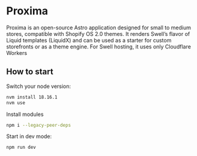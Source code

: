# Proxima

Proxima is an open-source Astro application designed for small to medium stores, compatible with Shopify OS 2.0 themes. It renders Swell’s flavor of Liquid templates (LiquidX) and can be used as a starter for custom storefronts or as a theme engine. For Swell hosting, it uses only Cloudflare Workers

## How to start

Switch your node version:

```bash
nvm install 18.16.1
nvm use
```

Install modules

```bash
npm i --legacy-peer-deps
```

Start in dev mode:

```bash
npm run dev
```
